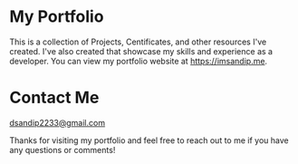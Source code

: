 # My Portfolio
This is a collection of Projects, Centificates, and other resources I've created. I've also created that showcase my skills and experience as a developer. You can view my portfolio website at https://imsandip.me.



# Contact Me
dsandip2233@gmail.com

Thanks for visiting my portfolio and feel free to reach out to me if you have any questions or comments!
